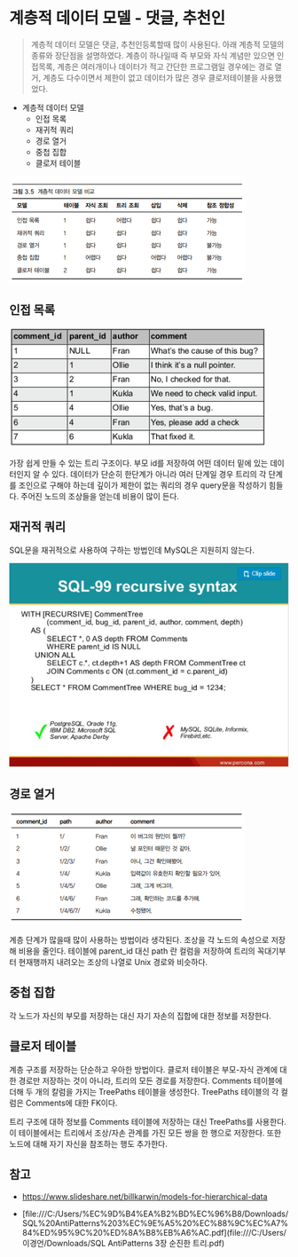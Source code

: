 # 계층적 데이터 모델 - 댓글, 추천인

> 계층적 데이터 모델은 댓글, 추천인등록할때 많이 사용된다. 
> 아래 계층적 모델의 종류와 장단점을 설명하였다. 
> 계층이 하나일때 즉 부모와 자식 계념만 있으면 인접목록, 
> 계층은 여러개이나 데이터가 적고 간단한 프로그램일 경우에는 경로 열거,
> 계층도 다수이면서 제한이 없고 데이터가 많은 경우 클로저테이블을 사용했었다.



- 계층적 데이터 모델 
  - 인접 목록
  - 재귀적 쿼리
  - 경로 열거
  - 중첩 집합
  - 클로저 테이블

![1586831236504](images/%ED%8A%B8%EB%A6%AC%20%EA%B5%AC%EC%A1%B0/1586831236504.png)



## 인접 목록

![1600318686503](images/%ED%85%8C%EC%9D%B4%EB%B8%94%20%EC%84%A4%EA%B3%84%20-%20%EA%B3%84%EC%B8%B5%EC%A0%81%20%EB%8D%B0%EC%9D%B4%ED%84%B0%20%EB%AA%A8%EB%8D%B8/1600318686503.png)

가장 쉽게 만들 수 있는 트리 구조이다. 
부모 id를 저장하여 어떤 데이터 밑에 있는 데이터인지 알 수 있다.
데이터가 단순히 한단계가 아니라 여러 단계일 경우 트리의 각 단계를 조인으로 구해야 하는데 
깊이가 제한이 없는 쿼리의 경우 query문을 작성하기 힘들다.
주어진 노드의 조상들을 얻는데 비용이 많이 든다.



## 재귀적 쿼리

SQL문을 재귀적으로 사용하여 구하는 방법인데
MySQL은 지원히지 않는다.

![1586838418702](images/%ED%8A%B8%EB%A6%AC%20%EA%B5%AC%EC%A1%B0/1586838418702.png)

## 경로 열거

![1586831274960](images/%ED%8A%B8%EB%A6%AC%20%EA%B5%AC%EC%A1%B0/1586831274960.png)

계층 단계가 많을때 많이 사용하는 방법이라 생각된다. 
조상을 각 노드의 속성으로 저장해 비용을 줄인다. 
테이블에 parent_id 대신 path 란 컬럼을 저장하여 트리의 꼭대기부터 현재행까지 내려오는 조상의 나열로 Unix 경로와 비슷하다. 



## 중첩 집합

각 노드가 자신의 부모를 저장하는 대신 자기 자손의 집합에 대한 정보를 저장한다. 



## 클로저 테이블

계층 구조를 저장하는 단순하고 우아한 방법이다. 
클로저 테이블은 부모-자식 관계에 대한 경로만 저장하는 것이 아니라, 트리의 모든 경로를 저장한다. 
Comments 테이블에 더해 두 개의 칼럼을 가지는 TreePaths 테이블을 생성한다. 
TreePaths 테이블의 각 컬럼은 Comments에 대한 FK이다. 

트리 구조에 대하 정보를 Comments 테이블에 저장하는 대신 TreePaths를 사용한다. 이 테이블에서는 트리에서 조상/자손 관계를 가진 모든 쌍을 한 행으로 저장한다. 또한 노드에 대해 자기 자신을 참조하는 행도 추가한다. 



## 참고 

- https://www.slideshare.net/billkarwin/models-for-hierarchical-data

- [file:///C:/Users/%EC%9D%B4%EA%B2%BD%EC%96%B8/Downloads/SQL%20AntiPatterns%203%EC%9E%A5%20%EC%88%9C%EC%A7%84%ED%95%9C%20%ED%8A%B8%EB%A6%AC.pdf](file:///C:/Users/이경언/Downloads/SQL AntiPatterns 3장 순진한 트리.pdf)